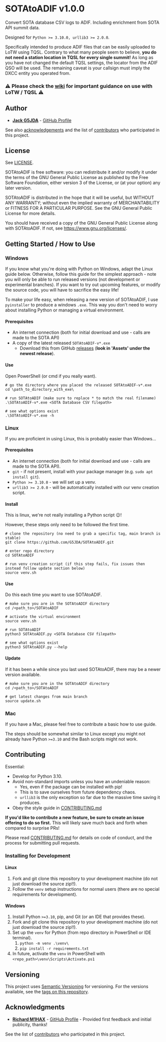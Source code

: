 # SOTAtoADIF v1.0.0

Convert SOTA database CSV logs to ADIF. Including enrichment from SOTA API summit data.

Designed for `Python >= 3.10.0, urllib3 >= 2.0.0`.

Specifically intended to produce ADIF files that can be easily uploaded to LoTW using TQSL.
Contrary to what many people seem to believe, **you do not need a station location in TQSL for every single summit!**
As long as you have not changed the default TQSL settings, the locator from the ADIF QSO will be used.
The remaining caveat is your callsign must imply the DXCC entity you operated from.

### ⚠️ Please check the [wiki](https://github.com/G5JDA/SOTAtoADIF/wiki) for important guidance on use with LoTW / TQSL ⚠️

## Author

  - **[Jack G5JDA](https://g5jda.uk)** -
    [GitHub Profile](https://github.com/G5JDA)

See also [acknowledgements](#acknowledgments) and the list of
[contributors](https://github.com/G5JDA/SOTAtoADIF/graphs/contributors)
who participated in this project.

## License

See [LICENSE](LICENSE).

SOTAtoADIF is free software: you can redistribute it and/or modify it under the terms of the GNU General Public License
as published by the Free Software Foundation, either version 3 of the License, or (at your option) any later version.

SOTAtoADIF is distributed in the hope that it will be useful, but WITHOUT ANY WARRANTY;
without even the implied warranty of MERCHANTABILITY or FITNESS FOR A PARTICULAR PURPOSE.
See the GNU General Public License for more details.

You should have received a copy of the GNU General Public License along with SOTAtoADIF.
If not, see <https://www.gnu.org/licenses/>.

## Getting Started / How to Use

### Windows

If you know what you're doing with Python on Windows, adapt the Linux guide below.
Otherwise, follow this guide for the simplest approach - note you will only be able to run released versions
(not development or experimental branches). 
If you want to try out upcoming features, or modify the source code, you will have to sacrifice the easy life!

To make your life easy, when releasing a new version of SOTAtoADIF, I use `pyinstaller` to produce a windows `.exe`.
This way you don't need to worry about installing Python or managing a virtual environment.


#### Prerequisites

- An internet connection (both for initial download and use - calls are made to the SOTA API)
- A copy of the latest released `SOTAtoADIF-v*.exe`
  - Download this from GitHub [releases](https://github.com/G5JDA/SOTAtoADIF/releases) (**look in 'Assets' under the newest release**).

#### Use

Open PowerShell (or cmd if you really want).
```shell
# go the directory where you placed the released SOTAtoADIF-v*.exe
cd \path_to_directory_with_exe\

# run SOTAtoADIF (make sure to replace * to match the real filename)
.\SOTAtoADIF-v*.exe <SOTA Database CSV filepath>

# see what options exist
.\SOTAtoADIF-v*.exe -h
```

### Linux

If you are proficient in using Linux, this is probably easier than Windows...

#### Prerequisites

- An internet connection (both for initial download and use - calls are made to the SOTA API).
- `git` - if not present, install with your package manager (e.g. `sudo apt install git`).
- `Python >= 3.10.0` - we will set up a venv.
- `urllib3 >= 2.0.0` - will be automatically installed with our venv creation script.

#### Install
This is linux, we're not really installing a Python script 😉!

However, these steps only need to be followed the first time.
```shell
# clone the repository (no need to grab a specific tag, main branch is stable)
git clone https://github.com/G5JDA/SOTAtoADIF.git

# enter repo directory
cd SOTAtoADIF

# run venv creation script (if this step fails, fix issues then instead follow update section below)
source venv.sh
```

#### Use

Do this each time you want to use SOTAtoADIF.

```shell
# make sure you are in the SOTAtoADIF directory
cd /<path_to>/SOTAtoADIF

# activate the virtual environment
source venv.sh

# run SOTAtoADIF
python3 SOTAtoADIF.py <SOTA Database CSV filepath>

# see what options exist
python3 SOTAtoADIF.py --help
```

#### Update

If it has been a while since you last used SOTAtoADIF, there may be a newer version available.

```shell
# make sure you are in the SOTAtoADIF directory
cd /<path_to>/SOTAtoADIF

# get latest changes from main branch
source update.sh
```


### Mac
If you have a Mac, please feel free to contribute a basic how to use guide.

The steps should be somewhat similar to Linux except you might not already have Python `>=3.10`
and the Bash scripts might not work.

## Contributing

Essential:
- Develop for Python 3.10.
- Avoid non-standard imports unless you have an undeniable reason:
  - Yes, even if the package can be installed with pip!
  - This is to save ourselves from future dependency chaos.
  - `urllib3` is the only exception so far due to the massive time saving it produces.
- Obey the style guide in [CONTRIBUTING.md](CONTRIBUTING.md)


**If you'd like to contribute a new feature, be sure to create an issue offering to do so first.**
This will likely save much back and forth when compared to surprise PRs!

Please read [CONTRIBUTING.md](CONTRIBUTING.md) for details on code
of conduct, and the process for submitting pull requests.

### Installing for Development

#### Linux
1. Fork and git clone this repository to your development machine (do not just download the source zip!!).
2. Follow the `venv` setup instructions for normal users (there are no special requirements for development).

#### Windows
1. Install Python `>=3.10`, pip, and Git (or an IDE that provides these).
2. Fork and git clone this repository to your development machine (do not just download the source zip!!).
3. Set up the `venv` for Python (from repo directory in PowerShell or IDE terminal).
   1. `python -m venv .\venv\`
   2. `pip install -r requirements.txt`
4. In future, activate the `venv` in PowerShell with `<repo_path>\venv\Scripts\Activate.ps1`

## Versioning

This project uses [Semantic Versioning](http://semver.org/) for versioning. For the versions
available, see the [tags on this
repository](https://github.com/G5JDA/SOTAtoADIF/tags).

## Acknowledgments

  - **[Richard M1HAX](https://m1hax.uk/)** -
    [GitHub Profile](https://github.com/m1hax) -
    Provided first feedback and initial publicity, thanks!

See the list of
[contributors](https://github.com/G5JDA/SOTAtoADIF/graphs/contributors)
who participated in this project.
